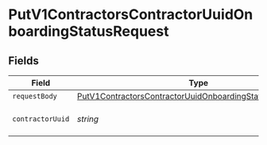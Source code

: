 # PutV1ContractorsContractorUuidOnboardingStatusRequest


## Fields

| Field                                                                                                                                             | Type                                                                                                                                              | Required                                                                                                                                          | Description                                                                                                                                       |
| ------------------------------------------------------------------------------------------------------------------------------------------------- | ------------------------------------------------------------------------------------------------------------------------------------------------- | ------------------------------------------------------------------------------------------------------------------------------------------------- | ------------------------------------------------------------------------------------------------------------------------------------------------- |
| `requestBody`                                                                                                                                     | [PutV1ContractorsContractorUuidOnboardingStatusRequestBody](../../models/operations/putv1contractorscontractoruuidonboardingstatusrequestbody.md) | :heavy_minus_sign:                                                                                                                                | N/A                                                                                                                                               |
| `contractorUuid`                                                                                                                                  | *string*                                                                                                                                          | :heavy_check_mark:                                                                                                                                | The UUID of the contractor                                                                                                                        |
